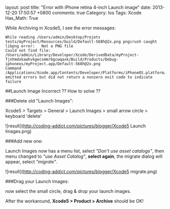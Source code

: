 layout: post
title: "Error with iPhone retina 4-inch Launch image"
date: 2013-12-20 17:50:57 +0800
comments: true
Category: Ios
Tags: Xcode
Has_Math: True

While Archiving in Xcode5, I see the error messages:

	While reading /Users/admin/Desktop/Projets tests/myProject/Resources/build/Default-568h@2x.png pngcrush caught libpng error:   Not a PNG file
	Could not find file: /Users/admin/Library/Developer/Xcode/DerivedData/myProject-fjnhmdxkawhvkgecsmmrbgcwqaxk/Build/Products/Debug-iphoneos/myProject.app/Default-568h@2x.png
	Command /Applications/Xcode.app/Contents/Developer/Platforms/iPhoneOS.platform/Developer/usr/bin/copypng emitted errors but did not return a nonzero exit code to indicate failure

<!-- more -->

##Launch Image Incorrect ?? How to solve ??

###Delete old "Launch Images":

Xcode5 > Targets > General > Launch Images > small arrow circle > keyboard 'delete'

![result](http://coding-addict.com/pictures/blogger/Xcode5 Launch Images.png)

###Add new one:

Launch Images now has a menu list, select *"Don't use asset catalogs"*, then menu changed to *"use Asset Catalog"*, **select again**, the migrate dialog will appear, select *"migrate"*.

![result](http://coding-addict.com/pictures/blogger/Xcode5 migrate.png)

###Drag your Launch Images:

now select the small circle, drag & drop your launch images.

After the workaround, **Xcode5 > Product > Archive** should be OK!
